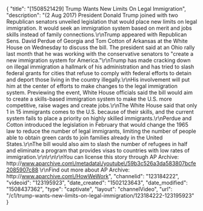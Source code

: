 {
    "title": "[1508521429] Trump Wants New Limits On Legal Immigration",
    "description": "(2 Aug 2017) President Donald Trump joined with two Republican senators unveiled legislation that would place new limits on legal immigration. It would seek an immigration system based on merit and jobs skills instead of family connections.\r\nTrump appeared with Republican Sens. David Perdue of Georgia and Tom Cotton of Arkansas at the White House on Wednesday to discuss the bill. The president said at an Ohio rally last month that he was working with the conservative senators to \"create a new immigration system for America.\"\r\nTrump has made cracking down on illegal immigration a hallmark of his administration and has tried to slash federal grants for cities that refuse to comply with federal efforts to detain and deport those living in the country illegally.\r\nHis involvement will put him at the center of efforts to make changes to the legal immigration system. Previewing the event, White House officials said the bill would aim to create a skills-based immigration system to make the U.S. more competitive, raise wages and create jobs.\r\nThe White House said that only 1 in 15 immigrants comes to the U.S. because of their skills, and the current system fails to place a priority on highly skilled immigrants.\r\nPerdue and Cotton introduced the legislation in February that would change the 1965 law to reduce the number of legal immigrants, limiting the number of people able to obtain green cards to join families already in the United States.\r\nThe bill would also aim to slash the number of refugees in half and eliminate a program that provides visas to countries with low rates of immigration.\r\n\r\n\r\nYou can license this story through AP Archive: http:\/\/www.aparchive.com\/metadata\/youtube\/59b3c526a3da583807bcfe2085907c88 \r\nFind out more about AP Archive: http:\/\/www.aparchive.com\/HowWeWork",
    "channelid": "123184222",
    "videoid": "123195923",
    "date_created": "1502123643",
    "date_modified": "1508437362",
    "type": "captivate",
    "layout": "channelVideo",
    "url": "\/c1\/trump-wants-new-limits-on-legal-immigration\/123184222-123195923"
}